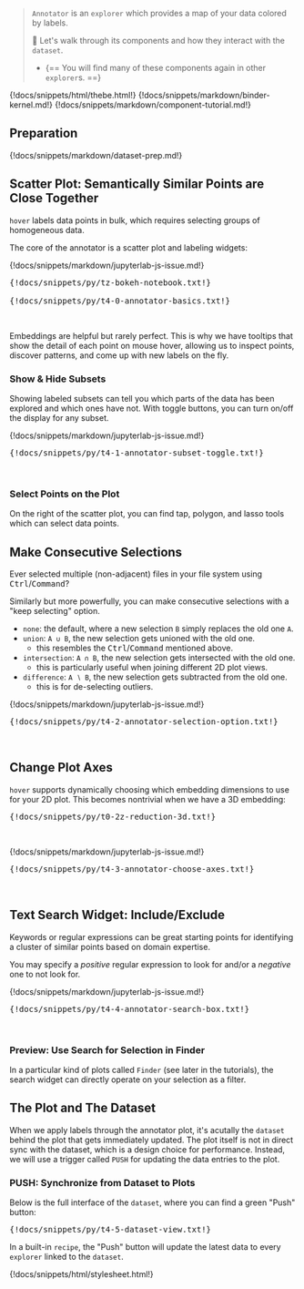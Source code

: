 > `Annotator` is an `explorer` which provides a map of your data colored by labels.
>
> :speedboat: Let's walk through its components and how they interact with the `dataset`.
>
> -   {== You will find many of these components again in other `explorer`s. ==}

{!docs/snippets/html/thebe.html!}
{!docs/snippets/markdown/binder-kernel.md!}
{!docs/snippets/markdown/component-tutorial.md!}

## **Preparation**

{!docs/snippets/markdown/dataset-prep.md!}

## **Scatter Plot: Semantically Similar Points are Close Together**

`hover` labels data points in bulk, which requires selecting groups of homogeneous data.

The core of the annotator is a scatter plot and labeling widgets:

{!docs/snippets/markdown/jupyterlab-js-issue.md!}

<pre data-executable>
{!docs/snippets/py/tz-bokeh-notebook.txt!}

{!docs/snippets/py/t4-0-annotator-basics.txt!}
</pre><br>

Embeddings are helpful but rarely perfect. This is why we have tooltips that show the detail of each point on mouse hover, allowing us to inspect points, discover patterns, and come up with new labels on the fly.

### **Show & Hide Subsets**

Showing labeled subsets can tell you which parts of the data has been explored and which ones have not. With toggle buttons, you can turn on/off the display for any subset.

{!docs/snippets/markdown/jupyterlab-js-issue.md!}

<pre data-executable>
{!docs/snippets/py/t4-1-annotator-subset-toggle.txt!}
</pre><br>

### **Select Points on the Plot**

On the right of the scatter plot, you can find tap, polygon, and lasso tools which can select data points.

## **Make Consecutive Selections**

Ever selected multiple (non-adjacent) files in your file system using <kbd>Ctrl</kbd>/<kbd>Command</kbd>?

Similarly but more powerfully, you can make consecutive selections with a "keep selecting" option.

-   `none`: the default, where a new selection `B` simply replaces the old one `A`.
-   `union`: `A ∪ B`, the new selection gets unioned with the old one.
    -   this resembles the <kbd>Ctrl</kbd>/<kbd>Command</kbd> mentioned above.
-   `intersection`: `A ∩ B`, the new selection gets intersected with the old one.
    -   this is particularly useful when joining different 2D plot views.
-   `difference`: `A ∖ B`, the new selection gets subtracted from the old one.
    -   this is for de-selecting outliers.

{!docs/snippets/markdown/jupyterlab-js-issue.md!}

<pre data-executable>
{!docs/snippets/py/t4-2-annotator-selection-option.txt!}
</pre><br>

## **Change Plot Axes**

`hover` supports dynamically choosing which embedding dimensions to use for your 2D plot. This becomes nontrivial when we have a 3D embedding:

<pre data-executable>
{!docs/snippets/py/t0-2z-reduction-3d.txt!}
</pre><br>

{!docs/snippets/markdown/jupyterlab-js-issue.md!}

<pre data-executable>
{!docs/snippets/py/t4-3-annotator-choose-axes.txt!}
</pre><br>

## **Text Search Widget: Include/Exclude**

Keywords or regular expressions can be great starting points for identifying a cluster of similar points based on domain expertise.

You may specify a *positive* regular expression to look for and/or a *negative* one to not look for.

{!docs/snippets/markdown/jupyterlab-js-issue.md!}

<pre data-executable>
{!docs/snippets/py/t4-4-annotator-search-box.txt!}
</pre><br>

### **Preview: Use Search for Selection in Finder**

In a particular kind of plots called `Finder` (see later in the tutorials), the search widget can directly operate on your selection as a filter.

## **The Plot and The Dataset**

When we apply labels through the annotator plot, it's acutally the `dataset` behind the plot that gets immediately updated. The plot itself is not in direct sync with the dataset, which is a design choice for performance. Instead, we will use a trigger called `PUSH` for updating the data entries to the plot.

### **PUSH: Synchronize from Dataset to Plots**

Below is the full interface of the `dataset`, where you can find a green "Push" button:

<pre data-executable>
{!docs/snippets/py/t4-5-dataset-view.txt!}
</pre>

In a built-in `recipe`, the "Push" button will update the latest data to every `explorer` linked to the `dataset`.

{!docs/snippets/html/stylesheet.html!}
